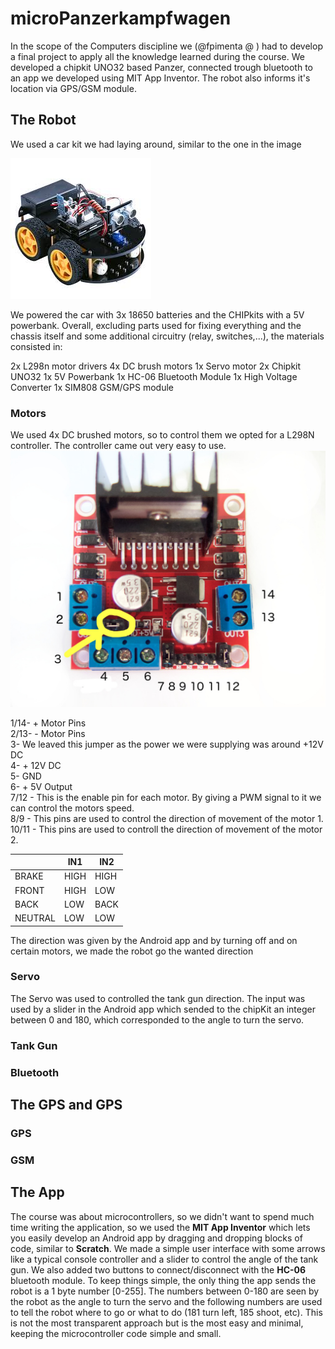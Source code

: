 # microPanzerkampfwagen

In the scope of the Computers discipline we (@fpimenta @ ) had to develop a final project to apply all the knowledge learned during the course. We developed a chipkit UNO32 based Panzer, connected trough bluetooth to an app we developed using MIT App Inventor. The robot also informs it's location via GPS/GSM module.

## The Robot
We used a car kit we had laying around, similar to the one in the image

![car kit](/images/robot_car_kit.jpeg)

We powered the car with 3x 18650 batteries and the CHIPkits with a 5V powerbank. Overall, excluding parts used for fixing everything and the chassis itself and some additional circuitry (relay, switches,...), the materials consisted in:

2x L298n motor drivers
4x DC brush motors
1x Servo motor
2x Chipkit UNO32
1x 5V Powerbank
1x HC-06 Bluetooth Module
1x High Voltage Converter
1x SIM808 GSM/GPS module

### Motors
We used 4x DC brushed motors, so to control them we opted for a L298N controller. The controller came out very easy to use. 
![l298n](/images/l298n.jpg)

1/14- + Motor Pins<br>
2/13- - Motor Pins<br>
3- We leaved this jumper as the power we were supplying was around +12V DC<br>
4- + 12V DC<br>
5- GND<br>
6- + 5V Output<br>
7/12 - This is the enable pin for each motor. By giving a PWM signal to it we can control the motors speed.<br>
8/9 - This pins are used to control the direction of movement of the motor 1.<br>
10/11 - This pins are used to controll the direction of movement of the motor 2.<br>

|         | IN1  | IN2  |
|---------|------|------|
| BRAKE   | HIGH | HIGH |   
| FRONT   | HIGH | LOW  |   
| BACK    | LOW  | BACK |  
| NEUTRAL | LOW  | LOW  |  

The direction was given by the Android app and by turning off and on certain motors, we made the robot go the wanted direction

### Servo
The Servo was used to controlled the tank gun direction. The input was used by a slider in the Android app which sended to the chipKit an integer between 0 and 180, which corresponded to the angle to turn the servo.
### Tank Gun

### Bluetooth

## The GPS and GPS

### GPS

### GSM


## The App
The course was about microcontrollers, so we didn't want to spend much time writing the application, so we used the **MIT App Inventor** which lets you easily develop an Android app by dragging and dropping blocks of code, similar to **Scratch**.
We made a simple user interface with some arrows like a typical console controller and a slider to control the angle of the tank gun. We also added two buttons to connect/disconnect with the **HC-06** bluetooth module. To keep things simple, the only thing the app sends the robot is a 1 byte number [0-255]. The numbers between 0-180 are seen by the robot as the angle to turn the servo and the following numbers are used to tell the robot where to go or what to do (181 turn left, 185 shoot, etc). This is not the most transparent approach but is the most easy and minimal, keeping the microcontroller code simple and small.
